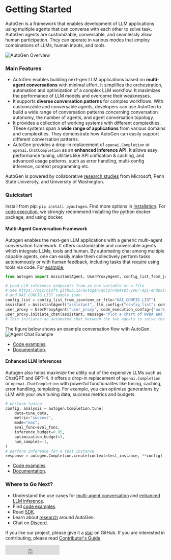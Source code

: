 # Getting Started

<!-- ### Welcome to AutoGen, a library for enabling Next-Gen LLM Applications via Multi-Agent Conversation Framework! -->

AutoGen is a framework that enables development of LLM applications using multiple agents that can converse with each other to solve task. AutoGen agents are customizable, conversable, and seamlessly allow human participation. They can operate in various modes that employ combinations of LLMs, human inputs, and tools.

![AutoGen Overview](/img/autogen_agentchat.png)

### Main Features

* AutoGen enables building next-gen LLM applications based on **multi-agent conversations** with minimal effort. It simplifies the orchestration, automation and optimization of a complex LLM workflow. It maximizes the performance of LLM models and overcome their weaknesses.
* It supports **diverse conversation patterns** for complex workflows. With customizable and conversable agents, developers can use AutoGen to build a wide range of conversation patterns concerning conversation autonomy,
the number of agents, and agent conversation topology.
* It provides a collection of working systems with different complexities. These systems span a **wide range of applications** from various domains and complexities. They demonstrate how AutoGen can easily support different conversation patterns.
* AutoGen provides a drop-in replacement of `openai.Completion` or `openai.ChatCompletion` as an **enhanced inference API**. It allows easy performance tuning, utilities like API unification & caching, and advanced usage patterns, such as error handling, multi-config inference, context programming etc.

AutoGen is powered by collaborative [research studies](/docs/Research) from Microsoft, Penn State University, and University of Washington.

### Quickstart

Install from pip: `pip install pyautogen`. Find more options in [Installation](/docs/Installation).
For [code execution](https://microsoft.github.io/autogen/FAQ#code-execution), we strongly recommend installing the python docker package, and using docker.

#### Multi-Agent Conversation Framework
Autogen enables the next-gen LLM applications with a generic multi-agent conversation framework. It offers customizable and conversable agents which integrate LLMs, tools and human.
By automating chat among multiple capable agents, one can easily make them collectively perform tasks autonomously or with human feedback, including tasks that require using tools via code. For [example](https://github.com/microsoft/autogen/blob/main/test/twoagent.py),
```python
from autogen import AssistantAgent, UserProxyAgent, config_list_from_json

# Load LLM inference endpoints from an env variable or a file
# See https://microsoft.github.io/autogen/docs/FAQ#set-your-api-endpoints
# and OAI_CONFIG_LIST_sample.json
config_list = config_list_from_json(env_or_file="OAI_CONFIG_LIST")
assistant = AssistantAgent("assistant", llm_config={"config_list": config_list})
user_proxy = UserProxyAgent("user_proxy", code_execution_config={"work_dir": "coding"})
user_proxy.initiate_chat(assistant, message="Plot a chart of NVDA and TESLA stock price change YTD.")
# This initiates an automated chat between the two agents to solve the task
```

The figure below shows an example conversation flow with AutoGen.
![Agent Chat Example](/img/chat_example.png)

* [Code examples](/docs/Examples/AutoGen-AgentChat).
* [Documentation](/docs/Use-Cases/agent_chat).

#### Enhanced LLM Inferences
Autogen also helps maximize the utility out of the expensive LLMs such as ChatGPT and GPT-4. It offers a drop-in replacement of `openai.Completion` or `openai.ChatCompletion` with powerful functionalites like tuning, caching, error handling, templating. For example, you can optimize generations by LLM with your own tuning data, success metrics and budgets.
```python
# perform tuning
config, analysis = autogen.Completion.tune(
    data=tune_data,
    metric="success",
    mode="max",
    eval_func=eval_func,
    inference_budget=0.05,
    optimization_budget=3,
    num_samples=-1,
)
# perform inference for a test instance
response = autogen.Completion.create(context=test_instance, **config)
```

* [Code examples](/docs/Examples/AutoGen-Inference).
* [Documentation](/docs/Use-Cases/enhanced_inference).

### Where to Go Next?

* Understand the use cases for [multi-agent conversation](/docs/Use-Cases/agent_chat) and [enhanced LLM inference](/docs/Use-Cases/enhanced_inference).
* Find [code examples](/docs/Examples/AutoGen-AgentChat).
* Read [SDK](/docs/reference/agentchat/conversable_agent/).
* Learn about [research](/docs/Research) around AutoGen.
* Chat on [Discord](https://discord.gg/pAbnFJrkgZ).

If you like our project, please give it a [star](https://github.com/microsoft/autogen/stargazers) on GitHub. If you are interested in contributing, please read [Contributor's Guide](/docs/Contribute).

<iframe src="https://ghbtns.com/github-btn.html?user=microsoft&amp;repo=autogen&amp;type=star&amp;count=true&amp;size=large" frameborder="0" scrolling="0" width="170" height="30" title="GitHub"></iframe>
